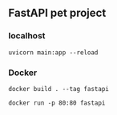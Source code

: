 ﻿## FastAPI pet project

### localhost
```
uvicorn main:app --reload
```
### Docker
```
docker build . --tag fastapi
```
```
docker run -p 80:80 fastapi
```
